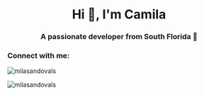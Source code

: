 <h1 align="center">Hi 👋, I'm Camila</h1>
<h3 align="center">A passionate developer from South Florida 🌴</h3>

<h3 align="left">Connect with me:</h3>
<p align="left">
</p>

<p><img align="center" src="https://github-readme-stats.vercel.app/api/top-langs?username=camilasandovals&show_icons=true&locale=en&layout=compact" alt="milasandovals" /></p>

<p><img align="center" src="https://github-readme-streak-stats.herokuapp.com/?user=camilasandovals&" alt="milasandovals" /></p>
